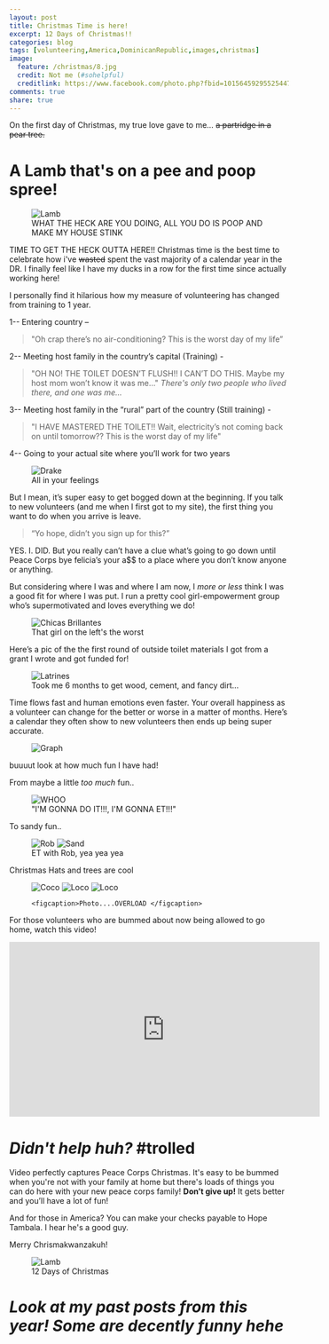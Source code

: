 ```yaml
---
layout: post
title: Christmas Time is here!
excerpt: 12 Days of Christmas!!
categories: blog
tags: [volunteering,America,DominicanRepublic,images,christmas]
image:
  feature: /christmas/8.jpg
  credit: Not me (#sohelpful)
  creditlink: https://www.facebook.com/photo.php?fbid=10156459295525447&set=a.10156459295210447.1073741852.543075446&type=3
comments: true
share: true
---
```

On the first day of Christmas, my true love gave to me…
	~~a partridge in a pear tree.~~

# A Lamb that's on a pee and poop spree!

<!--[Lamb](/life-blog/images/3.jpg)-->
<figure> 	
	<img src="/life-blog/images/christmas/3.jpg" alt="Lamb">	
	<figcaption> WHAT THE HECK ARE YOU DOING, ALL YOU DO IS POOP AND MAKE MY HOUSE STINK
	</figcaption> 
</figure>


TIME TO GET THE HECK OUTTA HERE!!
Christmas time is the best time to celebrate how i've ~~wasted~~ spent the vast majority of a calendar year in the DR. I finally feel like I have my ducks in a row for the first time since actually working here!

I personally find it hilarious how my measure of volunteering has changed from training to 1 year.

1-- Entering country – 

>"Oh crap there’s no air-conditioning? This is the worst day of my life”

2-- Meeting host family in the country’s capital (Training) -

>"OH NO! THE TOILET DOESN’T FLUSH!! I CAN’T DO THIS. Maybe my host mom won’t know it was me…"
*There's only two people who lived there, and one was me...*

3-- Meeting host family in the “rural” part of the country (Still training) -

>"I HAVE MASTERED THE TOILET!! Wait, electricity’s not coming back on until tomorrow?? This is the worst day of my life"

4--	Going to your actual site where you’ll work for two years 
<!--[Drake](/life-blog/images/christmas/9.jpg)-->

<figure> 	
	<img src="/life-blog/images/christmas/9.jpg" alt="Drake">	
	<figcaption> All in your feelings
	</figcaption> 
</figure>

But I mean, it’s super easy to get bogged down at the beginning. If you talk to new volunteers (and me when I first got to my site), the first thing you want to do when you arrive is leave. 

>“Yo hope, didn’t you sign up for this?”

YES. I. DID. But you really can’t have a clue what’s going to go down until Peace Corps bye felicia’s your a$$ to a place where you don’t know anyone or anything. 

But considering where I was and where I am now, I *more or less* think I was a good fit for where I was put. I run a pretty cool girl-empowerment group who’s supermotivated and loves everything we do!
<!--[Chicas Brillantes](/life-blog/images/christmas/1.jpg) -->
<figure> 	
	<img src="/life-blog/images/christmas/1.jpg" alt="Chicas Brillantes">	
	<figcaption> That girl on the left's the worst
	</figcaption> 
</figure>

Here’s a pic of the the first round of outside toilet materials I got from a grant I wrote and got funded for! 
<!--[Latrines](/life-blog/images/christmas/2.jpg)-->
<figure> 	
	<img src="/life-blog/images/christmas/2.jpg" alt="Latrines">	
	<figcaption> Took me 6 months to get wood, cement, and fancy dirt...
	</figcaption> 
</figure>

Time flows fast and human emotions even faster. Your overall happiness as a volunteer can change for the better or worse in a matter of months. Here’s a calendar they often show to new volunteers then ends up being super accurate.

<figure> 	
	<img src="/life-blog/images/christmas/10.jpg" alt="Graph">	 
</figure>

buuuut look at how much fun I have had! 

From maybe a little *too much* fun..
<!--[ET](/life-blog/images/christmas/11.jpg) -->

<figure>
	<img src="/life-blog/images/christmas/11.jpg" alt="WHOO">
	<figcaption> "I'M GONNA DO IT!!!, I'M GONNA ET!!!" </figcaption>
</figure>

To sandy fun..
<figure class="half"> 	
	<img src="/life-blog/images/christmas/16.jpg" alt="Rob">
	<img src="/life-blog/images/christmas/13.jpg" alt="Sand">	
	<figcaption> ET with Rob, yea yea yea</figcaption> 
</figure>

Christmas Hats and trees are cool
<figure class="third"> 	
	<img src="/life-blog/images/christmas/15.jpg" alt="Coco"> 
	<img src="/life-blog/images/christmas/17.jpg" alt ="Loco">
	<img src="/life-blog/images/christmas/14.jpg" alt ="Loco">	
	
	<figcaption>Photo....OVERLOAD </figcaption> 
</figure>

For those volunteers who are bummed about now being allowed to go home, watch this video!

<iframe width="560" height="315" src="https://www.youtube.com/embed/GPG3zSgm_Qo" frameborder="0" allowfullscreen></iframe>




# *Didn't help huh?* #trolled

Video perfectly captures Peace Corps Christmas. It's easy to be bummed when you're not with your family at home but there's loads of things you can do here with your new peace corps family! **Don’t give up!** It gets better and you’ll have a lot of fun!

And for those in America? You can make your checks payable to Hope Tambala. I hear he's a good guy.




Merry Chrismakwanzakuh!
<figure> 	
	<img src="/life-blog/images/christmas/12.jpg" alt="Lamb"> 	
	<figcaption>12 Days of Christmas</figcaption> 
</figure>


# *Look at my past posts from this year! Some are decently funny hehe*
